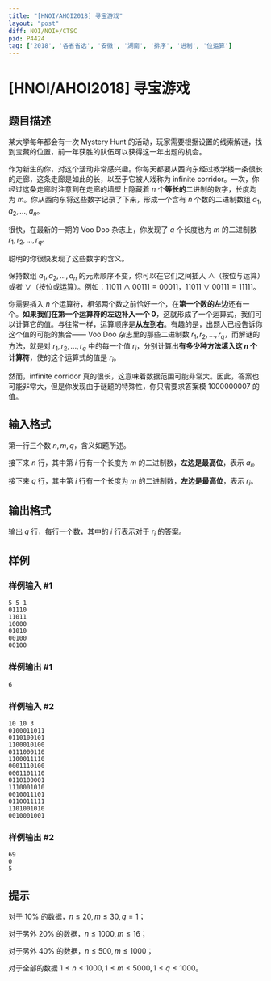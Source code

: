 ```yaml
---
title: "[HNOI/AHOI2018] 寻宝游戏"
layout: "post"
diff: NOI/NOI+/CTSC
pid: P4424
tag: ['2018', '各省省选', '安徽', '湖南', '排序', '进制', '位运算']
---
```

# [HNOI/AHOI2018] 寻宝游戏
## 题目描述

某大学每年都会有一次 Mystery Hunt 的活动，玩家需要根据设置的线索解谜，找到宝藏的位置，前一年获胜的队伍可以获得这一年出题的机会。

作为新生的你，对这个活动非常感兴趣。你每天都要从西向东经过教学楼一条很长的走廊，这条走廊是如此的长，以至于它被人戏称为 infinite corridor。一次，你经过这条走廊时注意到在走廊的墙壁上隐藏着 $n$ 个**等长的**二进制的数字，长度均为 $m$。你从西向东将这些数字记录了下来，形成一个含有 $n$ 个数的二进制数组 $a_1,a_2,...,a_n$。

很快，在最新的一期的 Voo Doo 杂志上，你发现了 $q$ 个长度也为 $m$ 的二进制数 $r_1,r_2,...,r_q$。

聪明的你很快发现了这些数字的含义。

保持数组 $a_1,a_2,...,a_n$ 的元素顺序不变，你可以在它们之间插入 $\land$（按位与运算）或者 $\lor$（按位或运算）。例如：$11011\land 00111=00011$，$11011\lor 00111=11111$。

你需要插入 $n$ 个运算符，相邻两个数之前恰好一个，在**第一个数的左边**还有一个。**如果我们在第一个运算符的左边补入一个 0**，这就形成了一个运算式，我们可以计算它的值。与往常一样，运算顺序是**从左到右**。有趣的是，出题人已经告诉你这个值的可能的集合—— Voo Doo 杂志里的那些二进制数 $r_1,r_2,...,r_q$，而解谜的方法，就是对 $r_1,r_2,...,r_q$ 中的每一个值 $r_i$，分别计算出**有多少种方法填入这 $n$ 个计算符**，使的这个运算式的值是 $r_i$。

然而，infinite corridor 真的很长，这意味着数据范围可能非常大。因此，答案也可能非常大，但是你发现由于谜题的特殊性，你只需要求答案模 $1000000007$ 的值。
## 输入格式

第一行三个数 $n,m,q$，含义如题所述。

接下来 $n$ 行，其中第 $i$ 行有一个长度为 $m$ 的二进制数，**左边是最高位**，表示 $a_i$。

接下来 $q$ 行，其中第 $i$ 行有一个长度为 $m$ 的二进制数，**左边是最高位**，表示 $r_i$。
## 输出格式

输出 $q$ 行，每行一个数，其中的 $i$ 行表示对于 $r_i$ 的答案。
## 样例

### 样例输入 #1
```
5 5 1
01110
11011
10000
01010
00100
00100
```
### 样例输出 #1
```
6
```
### 样例输入 #2
```
10 10 3
0100011011
0110100101
1100010100
0111000110
1100011110
0001110100
0001101110
0110100001
1110001010
0010011101
0110011111
1101001010
0010001001
```
### 样例输出 #2
```
69
0
5
```
## 提示

对于 $10\%$ 的数据，$n \le 20, m \le 30, q = 1$；

对于另外 $20\%$ 的数据，$n \le 1000, m \le 16$；

对于另外 $40\%$ 的数据，$n \le 500, m \le 1000$；

对于全部的数据 $1\leq n\leq 1000,1\leq m\leq 5000,1\leq q\leq 1000$。
